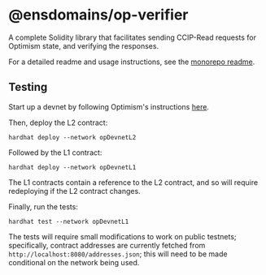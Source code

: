 # @ensdomains/op-verifier
A complete Solidity library that facilitates sending CCIP-Read requests for Optimism state, and verifying the responses.

For a detailed readme and usage instructions, see the [monorepo readme](https://github.com/ensdomains/evmgateway/tree/main).

## Testing

Start up a devnet by following Optimism's instructions [here](https://community.optimism.io/docs/developers/build/dev-node/#do-i-need-this).

Then, deploy the L2 contract:
```
hardhat deploy --network opDevnetL2
```

Followed by the L1 contract:
```
hardhat deploy --network opDevnetL1
```

The L1 contracts contain a reference to the L2 contract, and so will require redeploying if the L2 contract changes.

Finally, run the tests:
```
hardhat test --network opDevnetL1
```

The tests will require small modifications to work on public testnets; specifically, contract addresses are currently fetched from `http://localhost:8080/addresses.json`; this will need to be made conditional on the network being used.
